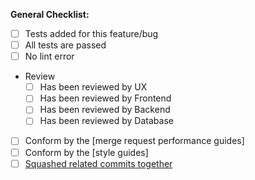 **General Checklist:**

- [ ] Tests added for this feature/bug
- [ ] All tests are passed
- [ ] No lint error
- Review
  - [ ] Has been reviewed by UX
  - [ ] Has been reviewed by Frontend
  - [ ] Has been reviewed by Backend
  - [ ] Has been reviewed by Database

- [ ] Conform by the [merge request performance guides]
- [ ] Conform by the [style guides]
- [ ] [Squashed related commits together](https://git-scm.com/book/en/Git-Tools-Rewriting-History#Squashing-Commits)
